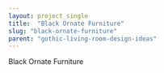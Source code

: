 ```yaml
---
layout: project_single
title:  "Black Ornate Furniture"
slug: "black-ornate-furniture"
parent: "gothic-living-room-design-ideas"
---
```

Black Ornate Furniture